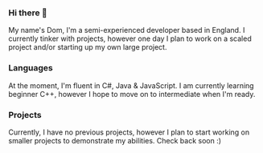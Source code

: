 ### Hi there 👋

My name's Dom, I'm a semi-experienced developer based in England.
I currently tinker with projects, however one day I plan to work on a scaled project and/or starting up my own large project.

### Languages
At the moment, I'm fluent in C#, Java & JavaScript. I am currently learning beginner C++, however I hope to move on to intermediate when I'm ready.

### Projects
Currently, I have no previous projects, however I plan to start working on smaller projects to demonstrate my abilities. Check back soon :)

